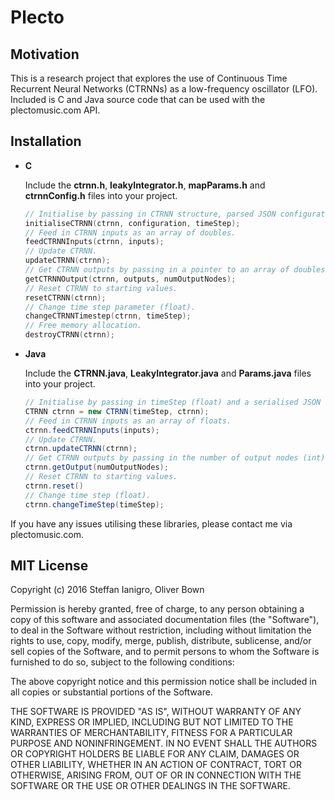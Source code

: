 # Plecto

## Motivation

This is a research project that explores the use of Continuous Time Recurrent Neural Networks (CTRNNs) as a low-frequency oscillator (LFO). Included is C and Java source code that can be used with the plectomusic.com API.

## Installation

- **C**

  Include the **ctrnn.h**, **leakyIntegrator.h**, **mapParams.h** and **ctrnnConfig.h** files into your project.

  ```c
  // Initialise by passing in CTRNN structure, parsed JSON configuration (ConfigDesc structure) and time step value (double). You can use a library like Parson (https://github.com/kgabis/parson) to deserialise the JSON configuration.
  initialiseCTRNN(ctrnn, configuration, timeStep);
  // Feed in CTRNN inputs as an array of doubles.
  feedCTRNNInputs(ctrnn, inputs);
  // Update CTRNN.
  updateCTRNN(ctrnn);
  // Get CTRNN outputs by passing in a pointer to an array of doubles and an integer representing the number of output nodes.
  getCTRNNOutput(ctrnn, outputs, numOutputNodes);
  // Reset CTRNN to starting values.
  resetCTRNN(ctrnn);
  // Change time step parameter (float).
  changeCTRNNTimestep(ctrnn, timeStep);
  // Free memory allocation.
  destroyCTRNN(ctrnn);
  ```

- **Java**

   Include the **CTRNN.java**, **LeakyIntegrator.java** and **Params.java** files into your project.

  ```java
  // Initialise by passing in timeStep (float) and a serialised JSON CTRNN configuration.
  CTRNN ctrnn = new CTRNN(timeStep, ctrnn);
  // Feed in CTRNN inputs as an array of floats.
  ctrnn.feedCTRNNInputs(inputs);
  // Update CTRNN.
  ctrnn.updateCTRNN(ctrnn);
  // Get CTRNN outputs by passing in the number of output nodes (int).
  ctrnn.getOutput(numOutputNodes);
  // Reset CTRNN to starting values.
  ctrnn.reset()
  // Change time step (float).
  ctrnn.changeTimeStep(timeStep);
  ```

If you have any issues utilising these libraries, please contact me via plectomusic.com.

## MIT License

Copyright (c) 2016 Steffan Ianigro, Oliver Bown

Permission is hereby granted, free of charge, to any person obtaining a copy of this software and associated documentation files (the "Software"), to deal in the Software without restriction, including without limitation the rights to use, copy, modify, merge, publish, distribute, sublicense, and/or sell copies of the Software, and to permit persons to whom the Software is furnished to do so, subject to the following conditions:

The above copyright notice and this permission notice shall be included in all copies or substantial portions of the Software.

THE SOFTWARE IS PROVIDED "AS IS", WITHOUT WARRANTY OF ANY KIND, EXPRESS OR IMPLIED, INCLUDING BUT NOT LIMITED TO THE WARRANTIES OF MERCHANTABILITY, FITNESS FOR A PARTICULAR PURPOSE AND NONINFRINGEMENT. IN NO EVENT SHALL THE AUTHORS OR COPYRIGHT HOLDERS BE LIABLE FOR ANY CLAIM, DAMAGES OR OTHER LIABILITY, WHETHER IN AN ACTION OF CONTRACT, TORT OR OTHERWISE, ARISING FROM, OUT OF OR IN CONNECTION WITH THE SOFTWARE OR THE USE OR OTHER DEALINGS IN THE SOFTWARE.
